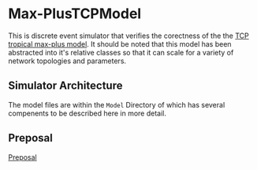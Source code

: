 # Max-PlusTCPModel


This is discrete event simulator that verifies the corectness of the the [TCP tropical max-plus model](https://github.com/0xJepsen/Max-PlusTCPModel/blob/master/Papers/Refrences/TCPMaxPlus.pdf). It should be noted that this model has been abstracted into it's relative classes so that it can scale for a variety of network topologies and parameters. 

## Simulator Architecture

The model files are within the `Model` Directory of which has several compenents to be described here in more detail.


## Preposal

[Preposal](https://github.com/0xJepsen/Max-PlusTCPModel/blob/master/Papers/Novel/CS557_Research_Preposal.pdf)
